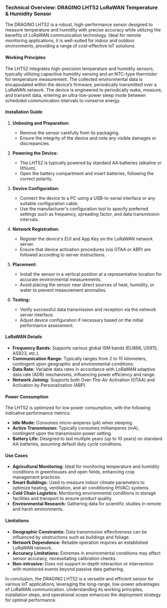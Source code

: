 ### Technical Overview: DRAGINO LHT52 LoRaWAN Temperature & Humidity Sensor

The DRAGINO LHT52 is a robust, high-performance sensor designed to measure temperature and humidity with precise accuracy while utilizing the benefits of LoRaWAN communication technology. Ideal for remote monitoring applications, it is well-suited for indoor and outdoor environments, providing a range of cost-effective IoT solutions.

#### Working Principles

The LHT52 integrates high-precision temperature and humidity sensors, typically utilizing capacitive humidity sensing and an NTC-type thermistor for temperature measurement. The collected environmental data is encapsulated within the device’s firmware, periodically transmitted over a LoRaWAN network. The device is engineered to periodically wake, measure, and transmit data, entering an ultra-low-power sleep mode between scheduled communication intervals to conserve energy.

#### Installation Guide

1. **Unboxing and Preparation:**
   - Remove the sensor carefully from its packaging.
   - Ensure the integrity of the device and note any visible damages or discrepancies.

2. **Powering the Device:**
   - The LHT52 is typically powered by standard AA batteries (alkaline or lithium).
   - Open the battery compartment and insert batteries, following the correct polarity.

3. **Device Configuration:**
   - Connect the device to a PC using a USB-to-serial interface or any suitable configuration cable.
   - Use the manufacturer's configuration tool to specify preferred settings such as frequency, spreading factor, and data transmission intervals.

4. **Network Registration:**
   - Register the device's EUI and App Key on the LoRaWAN network server.
   - Ensure that device activation procedures (via OTAA or ABP) are followed according to server instructions.

5. **Placement:**
   - Install the sensor in a vertical position at a representative location for accurate environmental measurements.
   - Avoid placing the sensor near direct sources of heat, humidity, or water to prevent measurement anomalies.

6. **Testing:**
   - Verify successful data transmission and reception via the network server interface.
   - Adjust device configuration if necessary based on the initial performance assessment.

#### LoRaWAN Details

- **Frequency Bands:** Supports various global ISM bands (EU868, US915, AS923, etc.).
- **Communication Range:** Typically ranges from 2 to 15 kilometers, contingent upon geographic and environmental conditions.
- **Data Rate:** Variable data rates in accordance with LoRaWAN adaptive data rate (ADR) mechanisms, influencing power efficiency and range.
- **Network Joining:** Supports both Over-The-Air Activation (OTAA) and Activation by Personalization (ABP).

#### Power Consumption

The LHT52 is optimized for low power consumption, with the following indicative performance metrics:

- **Idle Mode:** Consumes micro-amperes (µA) when sleeping.
- **Active Transmission:** Typically consumes milliamperes (mA), contingent upon the transmission power setting.
- **Battery Life:** Designed to last multiple years (up to 10 years) on standard AA batteries, assuming default duty cycle conditions.

#### Use Cases

- **Agricultural Monitoring:** Ideal for monitoring temperature and humidity conditions in greenhouses and open fields, enhancing crop management practices.
- **Smart Buildings:** Used to measure indoor climate parameters to optimize heating, ventilation, and air conditioning (HVAC) systems.
- **Cold Chain Logistics:** Monitoring environmental conditions in storage facilities and transport to ensure product quality.
- **Environmental Research:** Gathering data for scientific studies in remote and harsh environments.

#### Limitations

- **Geographic Constraints:** Data transmission effectiveness can be influenced by obstructions such as buildings and foliage.
- **Network Dependence:** Reliable operation requires an established LoRaWAN network.
- **Accuracy Limitations:** Extremes in environmental conditions may affect sensor accuracy, necessitating calibration checks.
- **Non-intrusive:** Does not support in-depth interaction or intervention with monitored events beyond passive data gathering.

In conclusion, the DRAGINO LHT52 is a versatile and efficient sensor for various IoT applications, leveraging the long-range, low-power advantages of LoRaWAN communication. Understanding its working principles, installation steps, and operational scope enhances the deployment strategy for optimal performance.